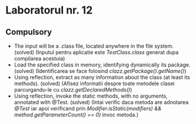 # Laboratorul nr. 12

## Compulsory
* The input will be a .class file, located anywhere in the file system. (solved) (Inputul pentru aplicatie este *TestClass.class* generat dupa compilarea acestuia)
* Load the specified class in memory, identifying dynamically its package. (solved) (Identificarea se face folosind *clazz.getPackage().getName()*)
* Using reflection, extract as many information about the class (at least its methods). (solved) (Afisez informatii despre toate metodele clasei parcurgandu-le cu *clazz.getDeclaredMethods()*)
* Using reflection, invoke the static methods, with no arguments, annotated with @Test. (solved) (Intai verific daca metoda are adnotarea *@Test* iar apoi verificand prin *Modifier.isStatic(modifiers) && method.getParameterCount() == 0)* invoc metoda.)